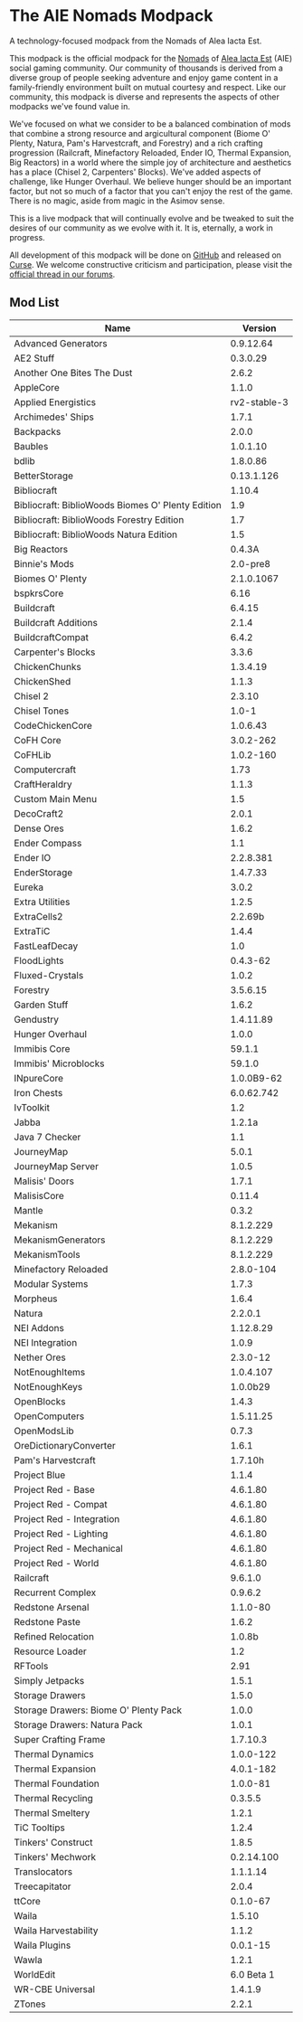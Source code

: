 # The AIE Nomads Modpack
A technology-focused modpack from the Nomads of Alea Iacta Est.

This modpack is the official modpack for the [Nomads](http://wiki.aie-guild.org/index.php?title=AIE_Nomads) of [Alea Iacta Est](https://aie-guild.org/) (AIE) social gaming community.  Our community of thousands is derived from a diverse group of people seeking adventure and enjoy game content in a family-friendly environment built on mutual courtesy and respect. Like our community, this modpack is diverse and represents the aspects of other modpacks we've found value in.

We've focused on what we consider to be a balanced combination of mods that combine a strong resource and argicultural component (Biome O' Plenty, Natura, Pam's Harvestcraft, and Forestry) and a rich crafting progression (Railcraft, Minefactory Reloaded, Ender IO, Thermal Expansion, Big Reactors) in a world where the simple joy of architecture and aesthetics has a place (Chisel 2, Carpenters' Blocks).  We've added aspects of challenge, like Hunger Overhaul.  We believe hunger should be an important factor, but not so much of a factor that you can't enjoy the rest of the game.  There is no magic, aside from magic in the Asimov sense.

This is a live modpack that will continually evolve and be tweaked to suit the desires of our community as we evolve with it. It is, eternally, a work in progress.

All development of this modpack will be done on [GitHub](https://github.com/AIE-Guild/AIE-Nomads-Modpack) and released on [Curse](http://minecraft.curseforge.com/modpacks/230885-aie-nomads). We welcome constructive criticism and participation, please visit the [official thread in our forums](http://forum.myextralife.com/topic/56351-aie-nomads-modpack/).

## Mod List

Name | Version
---|---
Advanced Generators | 0.9.12.64
AE2 Stuff | 0.3.0.29
Another One Bites The Dust | 2.6.2
AppleCore | 1.1.0
Applied Energistics | rv2-stable-3
Archimedes' Ships | 1.7.1
Backpacks | 2.0.0
Baubles | 1.0.1.10
bdlib | 1.8.0.86
BetterStorage | 0.13.1.126
Bibliocraft | 1.10.4
Bibliocraft: BiblioWoods Biomes O' Plenty Edition | 1.9
Bibliocraft: BiblioWoods Forestry Edition | 1.7
Bibliocraft: BiblioWoods Natura Edition | 1.5
Big Reactors | 0.4.3A
Binnie's Mods | 2.0-pre8
Biomes O' Plenty | 2.1.0.1067
bspkrsCore | 6.16
Buildcraft | 6.4.15
Buildcraft Additions | 2.1.4
BuildcraftCompat | 6.4.2
Carpenter's Blocks | 3.3.6
ChickenChunks | 1.3.4.19
ChickenShed | 1.1.3
Chisel 2 | 2.3.10
Chisel Tones | 1.0-1
CodeChickenCore | 1.0.6.43
CoFH Core | 3.0.2-262
CoFHLib | 1.0.2-160
Computercraft | 1.73
CraftHeraldry | 1.1.3
Custom Main Menu | 1.5
DecoCraft2 | 2.0.1
Dense Ores | 1.6.2
Ender Compass | 1.1
Ender IO | 2.2.8.381
EnderStorage | 1.4.7.33
Eureka | 3.0.2
Extra Utilities | 1.2.5
ExtraCells2 | 2.2.69b
ExtraTiC | 1.4.4
FastLeafDecay | 1.0
FloodLights | 0.4.3-62
Fluxed-Crystals | 1.0.2
Forestry | 3.5.6.15
Garden Stuff | 1.6.2
Gendustry | 1.4.11.89
Hunger Overhaul | 1.0.0
Immibis Core | 59.1.1
Immibis' Microblocks | 59.1.0
INpureCore | 1.0.0B9-62
Iron Chests | 6.0.62.742
IvToolkit | 1.2
Jabba | 1.2.1a
Java 7 Checker | 1.1
JourneyMap | 5.0.1
JourneyMap Server | 1.0.5
Malisis' Doors | 1.7.1
MalisisCore | 0.11.4
Mantle | 0.3.2
Mekanism | 8.1.2.229
MekanismGenerators | 8.1.2.229
MekanismTools | 8.1.2.229
Minefactory Reloaded | 2.8.0-104
Modular Systems | 1.7.3
Morpheus | 1.6.4
Natura | 2.2.0.1
NEI Addons | 1.12.8.29
NEI Integration | 1.0.9
Nether Ores | 2.3.0-12
NotEnoughItems | 1.0.4.107
NotEnoughKeys | 1.0.0b29
OpenBlocks | 1.4.3
OpenComputers | 1.5.11.25
OpenModsLib | 0.7.3
OreDictionaryConverter | 1.6.1
Pam's Harvestcraft | 1.7.10h
Project Blue | 1.1.4
Project Red - Base | 4.6.1.80
Project Red - Compat | 4.6.1.80
Project Red - Integration | 4.6.1.80
Project Red - Lighting | 4.6.1.80
Project Red - Mechanical | 4.6.1.80
Project Red - World | 4.6.1.80
Railcraft | 9.6.1.0
Recurrent Complex | 0.9.6.2
Redstone Arsenal | 1.1.0-80
Redstone Paste | 1.6.2
Refined Relocation | 1.0.8b
Resource Loader	| 1.2
RFTools | 2.91
Simply Jetpacks | 1.5.1
Storage Drawers | 1.5.0
Storage Drawers: Biome O' Plenty Pack | 1.0.0
Storage Drawers: Natura Pack | 1.0.1
Super Crafting Frame | 1.7.10.3
Thermal Dynamics | 1.0.0-122
Thermal Expansion | 4.0.1-182
Thermal Foundation | 1.0.0-81
Thermal Recycling | 0.3.5.5
Thermal Smeltery | 1.2.1
TiC Tooltips | 1.2.4
Tinkers' Construct | 1.8.5
Tinkers' Mechwork | 0.2.14.100
Translocators | 1.1.1.14
Treecapitator | 2.0.4
ttCore | 0.1.0-67
Waila | 1.5.10
Waila Harvestability | 1.1.2
Waila Plugins | 0.0.1-15
Wawla | 1.2.1
WorldEdit | 6.0 Beta 1
WR-CBE Universal | 1.4.1.9
ZTones | 2.2.1
